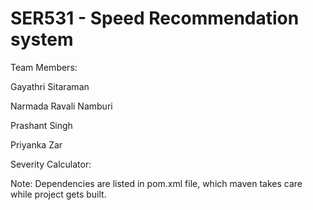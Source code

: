 # SER531 - Speed Recommendation system

Team Members:

Gayathri Sitaraman

Narmada Ravali Namburi

Prashant Singh

Priyanka Zar


Severity Calculator:

Note: Dependencies are listed in pom.xml file, which maven takes care while project gets built.





